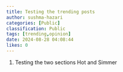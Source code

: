 ```yaml
---
title: Testing the trending posts
author: sushma-hazari
categories: [Public]
classification: Public
tags: [trending,opinion]
date: 2024-08-28 04:08:44 
likes: 0
---
```


1. Testing the two sections Hot and Simmer